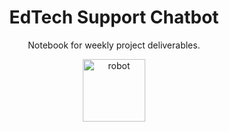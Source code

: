 <div style="text-align: center;">
    <h1>EdTech Support Chatbot</h1>
    <p>Notebook for weekly project deliverables.</p>
    <img src="https://github.com/efloresz/EdTech-Support-Chatbot/assets/110843762/9a43e8af-021b-497c-82af-0604ad35403b" alt="robot" width="100" height="100">
</div>


